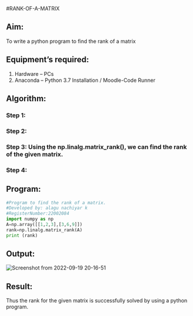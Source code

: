 #RANK-OF-A-MATRIX
## Aim:
To write a python program to find the rank of a matrix
## Equipment’s required:
1. 	Hardware – PCs
2. 	Anaconda – Python 3.7 Installation / Moodle-Code Runner
## Algorithm:
### Step 1: 
### Step 2: 
### Step 3: Using the np.linalg.matrix_rank(), we can find the rank of the given matrix.
### Step 4: 
## Program:
```python
#Program to find the rank of a matrix.
#Developed by: alagu nachiyar k
#RegisterNumber:22002084
import numpy as np
A=np.array([[1,2,3],[3,6,9]])
rank=np.linalg.matrix_rank(A)
print (rank)
```

## Output:
![Screenshot from 2022-09-19 20-16-51](https://user-images.githubusercontent.com/113497340/191046007-acf72fac-7c5b-4c5c-a31f-e6490771a32c.png)

## Result:
Thus the rank for the given matrix is successfully solved by  using a python program.
